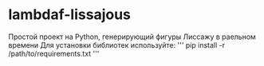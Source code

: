 # lambdaf-lissajous
Простой проект на Python, генерирующий фигуры Лиссажу в раельном времени
Для установки библиотек используйте:
'''
pip install -r /path/to/requirements.txt
'''
